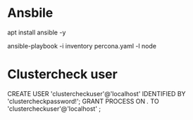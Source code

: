 # Ansbile 

apt install ansible -y

ansible-playbook -i inventory percona.yaml -l node

# Clustercheck user

CREATE USER 'clustercheckuser'@'localhost' IDENTIFIED BY 'clustercheckpassword!';
GRANT PROCESS ON *.* TO 'clustercheckuser'@'localhost' ;


